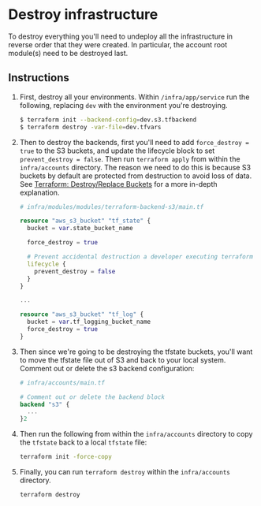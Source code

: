 # Destroy infrastructure

To destroy everything you'll need to undeploy all the infrastructure in reverse order that they were created. In particular, the account root module(s) need to be destroyed last.

## Instructions

1. First, destroy all your environments. Within `/infra/app/service` run the following, replacing `dev` with the environment you're destroying.

   ```bash
   $ terraform init --backend-config=dev.s3.tfbackend
   $ terraform destroy -var-file=dev.tfvars
   ```

2. Then to destroy the backends, first you'll need to add `force_destroy = true` to the S3 buckets, and update the lifecycle block to set `prevent_destroy = false`. Then run `terraform apply` from within the `infra/accounts` directory. The reason we need to do this is because S3 buckets by default are protected from destruction to avoid loss of data. See [Terraform: Destroy/Replace Buckets](https://medium.com/interleap/terraform-destroy-replace-buckets-cf9d63d0029d) for a more in-depth explanation.

   ```terraform
   # infra/modules/modules/terraform-backend-s3/main.tf

   resource "aws_s3_bucket" "tf_state" {
     bucket = var.state_bucket_name

     force_destroy = true

     # Prevent accidental destruction a developer executing terraform destory in the wrong directory. Contains terraform state files.
     lifecycle {
       prevent_destroy = false
     }
   }

   ...

   resource "aws_s3_bucket" "tf_log" {
     bucket = var.tf_logging_bucket_name
     force_destroy = true
   }
   ```

3. Then since we're going to be destroying the tfstate buckets, you'll want to move the tfstate file out of S3 and back to your local system. Comment out or delete the s3 backend configuration:

   ```terraform
   # infra/accounts/main.tf

   # Comment out or delete the backend block
   backend "s3" {
     ...
   }2
   ```

4. Then run the following from within the `infra/accounts` directory to copy the `tfstate` back to a local `tfstate` file:

   ```bash
   terraform init -force-copy
   ```

5. Finally, you can run `terraform destroy` within the `infra/accounts` directory.

   ```bash
   terraform destroy
   ```

